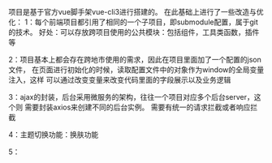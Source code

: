 项目是基于官方vue脚手架vue-cli3进行搭建的。
在此基础上进行了一些改造与优化：
1：每个前端项目都引用了相同的一个子项目，即submodule配置，属于git的技术。
   好处：可以存放跨项目使用的公共模块：包括组件，工具类函数，插件等
   
2：项目基本上都会存在跨地市使用的需求，因此在项目里面加了一个配置的json文件，
   在页面进行初始化的时候，读取配置文件中的对象作为window的全局变量注入，这样
   可以通过改变变量来改变代码里面的字段展示以及业务逻辑
   
3：ajax的封装，后台采用微服务的架构，往往一个项目对应多个后台server，这个则
   需要封装axios来创建不同的后台实例。
   需要有统一的请求拦截或者响应拦截
   
4：主题切换功能：换肤功能

5：